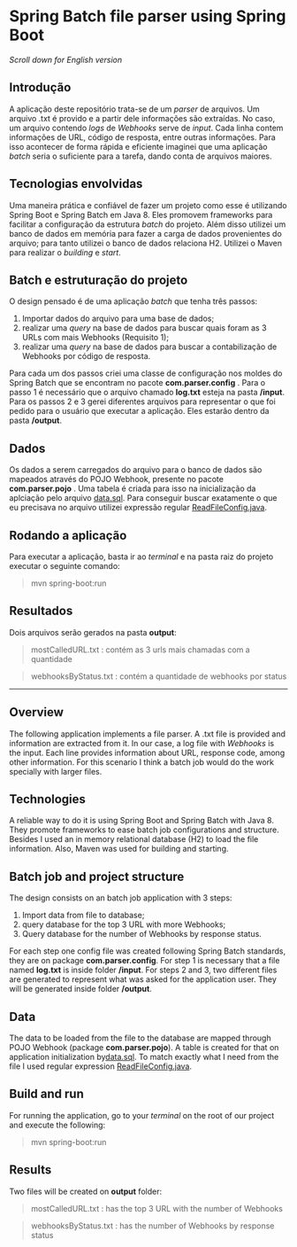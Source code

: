 # Spring Batch file parser using Spring Boot
*Scroll down for English version*

## Introdução 

A aplicação deste repositório trata-se de um *parser* de arquivos. Um arquivo .txt é provido e a partir dele informações são extraídas.
No caso, um arquivo contendo *logs* de *Webhooks* serve de *input*. Cada linha contem informações de URL, código de resposta, entre outras informações.
Para isso acontecer de forma rápida e eficiente imaginei que uma aplicação *batch* seria o suficiente para a tarefa, dando conta de arquivos maiores.

## Tecnologias envolvidas

Uma maneira prática e confiável de fazer um projeto como esse é utilizando Spring Boot e Spring Batch em Java 8. Eles promovem frameworks para facilitar a configuração da estrutura *batch* do projeto.
Além disso utilizei um banco de dados em memória para fazer a carga de dados provenientes do arquivo; para tanto utilizei o banco de dados relaciona H2.
Utilizei o Maven para realizar o *building* e *start*.

## Batch e estruturação do projeto 

O design pensado é de uma aplicação *batch* que tenha três passos: 
1. Importar dados do arquivo para uma base de dados;
2. realizar uma *query* na base de dados para buscar quais foram as 3 URLs com mais Webhooks (Requisito 1);
3. realizar uma *query* na base de dados para buscar a contabilização de Webhooks por código de resposta.

Para cada um dos passos criei uma classe de configuração nos moldes do Spring Batch que se encontram no pacote **com.parser.config** .
Para o passo 1 é necessário que o arquivo chamado **log.txt** esteja na pasta **/input**.
Para os passos 2 e 3 gerei diferentes arquivos para representar o que foi pedido para o usuário que executar a aplicação. Eles estarão dentro da pasta **/output**.

## Dados

Os dados a serem carregados do arquivo para o banco de dados são mapeados através do POJO Webhook, presente no pacote **com.parser.pojo** .
Uma tabela é criada para isso na inicialização da aplciação pelo arquivo [data.sql](https://github.com/gusartori/Parser/blob/master/src/main/resources/data.sql).
Para conseguir buscar exatamente o que eu precisava no arquivo utilizei expressão regular [ReadFileConfig.java](https://github.com/gusartori/Parser/blob/master/src/main/java/com/parser/config/ReadFileConfig.java).
 
## Rodando a aplicação

Para executar a aplicação, basta ir ao *terminal* e na pasta raiz do projeto executar o seguinte comando:

>mvn spring-boot:run

## Resultados

Dois arquivos serão gerados na pasta **output**:

> mostCalledURL.txt : contém as 3 urls mais chamadas com a quantidade

> webhooksByStatus.txt : contém a quantidade de webhooks por status

---

## Overview

The following application implements a file parser. A .txt file is provided and information are extracted from it.
In our case, a log file with *Webhooks* is the input. Each line provides information about URL, response code, among other information.
For this scenario I think a batch job would do the work specially with larger files.

## Technologies

A reliable way to do it is using Spring Boot and Spring Batch with Java 8. They promote frameworks to ease batch job configurations and structure.
Besides I used an in memory relational database (H2) to load the file information. 
Also, Maven was used for building and starting.

## Batch job and project structure

The design consists on an batch job application with 3 steps:
1. Import data from file to database;
2. query database for the top 3 URL with more Webhooks;
3. Query database for the number of Webhooks by response status.

For each step one config file was created following Spring Batch standards, they are on package **com.parser.config**.
For step 1 is necessary that a file named **log.txt** is inside folder **/input**.
For steps 2 and 3, two different files are generated to represent what was asked for the application user. They will be generated inside folder **/output**.

## Data

The data to be loaded from the file to the database are mapped through POJO Webhook (package **com.parser.pojo**).
A table is created for that on application initialization by[data.sql](https://github.com/gusartori/Parser/blob/master/src/main/resources/data.sql).
To match exactly what I need from the file I used regular expression [ReadFileConfig.java](https://github.com/gusartori/Parser/blob/master/src/main/java/com/parser/config/ReadFileConfig.java).
 
## Build and run

For running the application, go to your *terminal* on the root of our project and execute the following:

>mvn spring-boot:run

## Results

Two files will be created on **output** folder:

> mostCalledURL.txt : has the top 3 URL with the number of Webhooks

> webhooksByStatus.txt : has the number of Webhooks by response status
